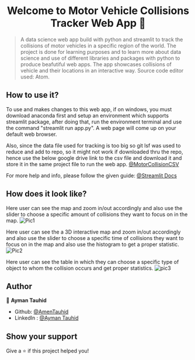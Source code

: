 <h1 align="center">Welcome to Motor Vehicle Collisions Tracker Web App 👋</h1>
<p>
</p>

> A data science web app build with python and streamlit to track the collisions of motor vehicles in a specific region of the world. The project is done for learning purposes and to learn more about data science and use of different libraries and packages with python to produce beafutiful web apps. The app showcases collisions of vehicle and their locations in an interactive way. Source code editor used: Atom.

## How to use it?

To use and makes changes to this web app, if on windows, you must download anaconda first and setup an environment which supports streamlit package, after doing that, run the environment terminal and use the command &#34;streamlit run app.py&#34;. A web page will come up on your default web browser.

Also, since the data file used for tracking is too big so git lsf was used to reduce and add to repo, so it might not work if downloaded thru the repo, hence use the below google drive link to the csv file and download it and store it in the same project file to run the web app.
[@MotorCollisionCSV](https://drive.google.com/file/d/1IVjaSPK_HYip-cPl_x3DP5WS6u3R1SuB/view?usp=sharing)

For more help and info, please follow the given guide: [@Streamlit Docs](https://docs.streamlit.io/)

## How does it look like?

Here user can see the map and zoom in/out accordingly and also use the slider to choose a specific amount of collisions they want to focus on in the map.
![Pic1](https://user-images.githubusercontent.com/74704369/158033232-0ad0ea2a-b10b-41e0-b698-76dfe3aa4aa5.png)

Here user can see the a 3D interactive map and zoom in/out accordingly and also use the slider to choose a specific time of collisions they want to focus on in the map and also use the histogram to get a proper statistic.
![Pic2](https://user-images.githubusercontent.com/74704369/158033233-4681e52b-c156-4f7d-85ec-fe0a6b082958.png)

Here user can see the table in which they can choose a specific type of object to whom the collision occurs and get proper statistics.
![pic3](https://user-images.githubusercontent.com/74704369/158033260-e0e205ac-7a32-46ba-83d3-ac190bf7e5a2.png)


## Author

👤 **Ayman Tauhid**

* Github: [@AmenTauhid](https://github.com/AmenTauhid)
* LinkedIn : [@Ayman Tauhid](https://www.linkedin.com/in/ayman-t-548b5921b/)

## Show your support

Give a ⭐️ if this project helped you!

